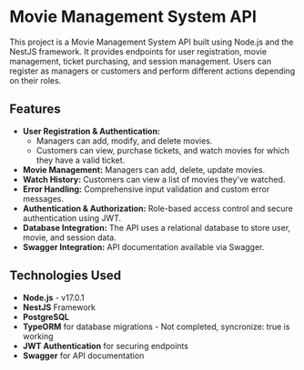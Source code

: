 # Movie Management System API

This project is a Movie Management System API built using Node.js and the NestJS framework. It provides endpoints for user registration, movie management, ticket purchasing, and session management. Users can register as managers or customers and perform different actions depending on their roles.

## Features

- **User Registration & Authentication:**
  - Managers can add, modify, and delete movies.
  - Customers can view, purchase tickets, and watch movies for which they have a valid ticket.
- **Movie Management:** Managers can add, delete, update movies.
- **Watch History:** Customers can view a list of movies they've watched.
- **Error Handling:** Comprehensive input validation and custom error messages.
- **Authentication & Authorization:** Role-based access control and secure authentication using JWT.
- **Database Integration:** The API uses a relational database to store user, movie, and session data.
- **Swagger Integration:** API documentation available via Swagger.

## Technologies Used

- **Node.js** - v17.0.1
- **NestJS** Framework
- **PostgreSQL**
- **TypeORM** for database migrations - Not completed, syncronize: true is working
- **JWT Authentication** for securing endpoints
- **Swagger** for API documentation